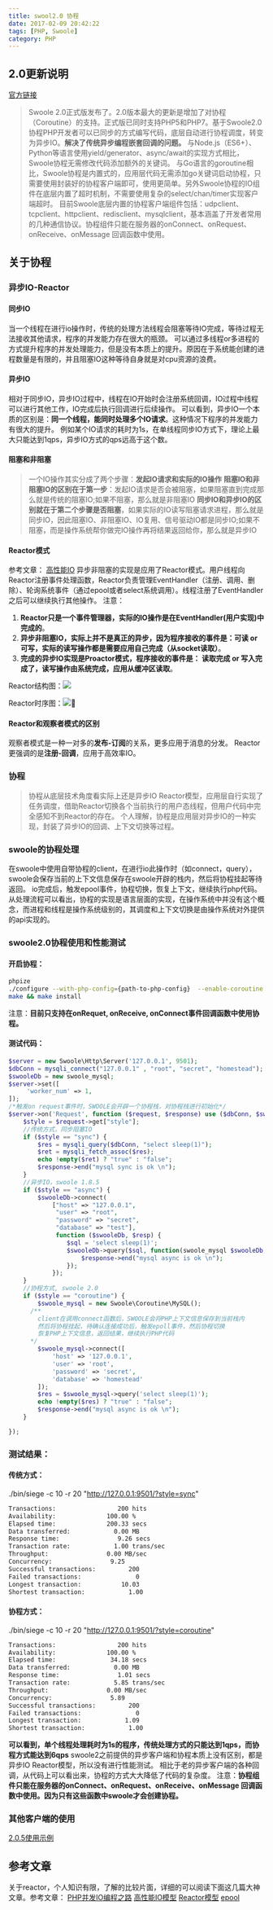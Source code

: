 ```yaml
---
title: swool2.0 协程
date: 2017-02-09 20:42:22
tags: [PHP, Swoole]
category: PHP
---
```


## 2.0更新说明
[官方链接](https://wiki.swoole.com/wiki/page/672.html)
>Swoole 2.0正式版发布了。2.0版本最大的更新是增加了对协程（Coroutine）的支持。正式版已同时支持PHP5和PHP7。基于Swoole2.0协程PHP开发者可以已同步的方式编写代码，底层自动进行协程调度，转变为异步IO。**解决了传统异步编程嵌套回调的问题。**
>与Node.js（ES6+）、Python等语言使用yield/generator、async/await的实现方式相比，Swoole协程无需修改代码添加额外的关键词。
>与Go语言的goroutine相比，Swoole协程是内置式的，应用层代码无需添加go关键词启动协程，只需要使用封装好的协程客户端即可，使用更简单。另外Swoole协程的IO组件在底层内置了超时机制，不需要使用复杂的select/chan/timer实现客户端超时。
>目前Swoole底层内置的协程客户端组件包括：udpclient、tcpclient、httpclient、redisclient、mysqlclient，基本涵盖了开发者常用的几种通信协议。协程组件只能在服务器的onConnect、onRequest、onReceive、onMessage 回调函数中使用。

## 关于协程
### 异步IO-Reactor
#### 同步IO
当一个线程在进行io操作时，传统的处理方法线程会阻塞等待IO完成，等待过程无法接收其他请求，程序的并发能力存在很大的瓶颈。
可以通过多线程or多进程的方式提升程序的并发处理能力，但是没有本质上的提升。原因在于系统能创建的进程数量是有限的，并且阻塞IO这种等待自身就是对cpu资源的浪费。
#### 异步IO
相对于同步IO，异步IO过程中，线程在IO开始时会注册系统回调，IO过程中线程可以进行其他工作，IO完成后执行回调进行后续操作。
可以看到，异步IO一个本质的区别是：**同一个线程，能同时处理多个IO请求**。这种情况下程序的并发能力有很大的提升。
例如某个IO请求的耗时为1s，在单线程同步IO方式下，理论上最大只能达到1qps，异步IO方式的qps远高于这个数。
#### 阻塞和非阻塞
>一个IO操作其实分成了两个步骤：**发起IO请求和实际的IO操作**
>**阻塞IO和非阻塞IO的区别在于第一步**：发起IO请求是否会被阻塞，如果阻塞直到完成那么就是传统的阻塞IO;如果不阻塞，那么就是非阻塞IO
>**同步IO和异步IO的区别就在于第二个步骤是否阻塞**，如果实际的IO读写阻塞请求进程，那么就是同步IO，因此阻塞IO、非阻塞IO、IO复用、信号驱动IO都是同步IO;如果不阻塞，而是操作系统帮你做完IO操作再将结果返回给你，那么就是异步IO

#### Reactor模式
参考文章： [高性能IO](http://www.cnblogs.com/fanzhidongyzby/p/4098546.html)
异步非阻塞的实现是应用了Reactor模式。用户线程向Reactor注册事件处理函数，Reactor负责管理EventHandler（注册、调用、删除）、轮询系统事件（通过epool或者select系统调用）。线程注册了EventHandler之后可以继续执行其他操作。
注意：
1. **Reactor只是一个事件管理器，实际的IO操作是在EventHandler(用户实现)中完成的**。
2. **异步非阻塞IO，实际上并不是真正的异步，因为程序接收的事件是：可读 or 可写，实际的读写操作都是需要应用自己完成（从socket读取）**。
3. **完成的异步IO实现是Proactor模式，程序接收的事件是： 读取完成 or 写入完成了，读写操作由系统完成，应用从缓冲区读取**。

Reactor结构图：![](https://longlog-1300108443.cos.ap-beijing.myqcloud.com/before2019/2017-02-10-14867149196922.jpg)

Reactor时序图：![](https://longlog-1300108443.cos.ap-beijing.myqcloud.com/before2019/2017-02-10-14867149572894.jpg)

#### Reactor和观察者模式的区别
观察者模式是一种一对多的**发布-订阅**的关系，更多应用于消息的分发。
Reactor更强调的是**注册-回调**，应用于高效率IO。

### 协程
>协程从底层技术角度看实际上还是异步IO Reactor模型，应用层自行实现了任务调度，借助Reactor切换各个当前执行的用户态线程，但用户代码中完全感知不到Reactor的存在。
个人理解，协程是应用层对异步IO的一种实现，封装了异步IO的回调、上下文切换等过程。

### swoole的协程处理
在swoole中使用自带协程的client，在进行io此操作时（如connect，query），swoole会保存当前的上下文信息保存在swoole开辟的栈内，然后将协程挂起等待返回。
io完成后，触发epool事件，协程切换，恢复上下文，继续执行php代码。
从处理流程可以看出，协程的实现是语言层面的实现，在操作系统中并没有这个概念，而进程和线程是操作系统级别的，其调度和上下文切换是由操作系统对外提供的api实现的。

### swoole2.0协程使用和性能测试
#### 开启协程：

```sh
phpize
./configure --with-php-config={path-to-php-config}  --enable-coroutine
make && make install
```
注意：**目前只支持在onRequet, onReceive, onConnect事件回调函数中使用协程。**
#### 测试代码：

```php
$server = new Swoole\Http\Server('127.0.0.1', 9501);
$dbConn = mysqli_connect("127.0.0.1" , "root", "secret", "homestead");
$swooleDb = new swoole_mysql;
$server->set([
     'worker_num' => 1,
]);
/*触发on request事件时，SWOOLE会开辟一个协程栈，对协程栈进行初始化*/
$server->on('Request', function ($request, $response) use ($dbConn, $swooleDb){
    $style = $request->get["style"];
    //传统方式，同步阻塞IO
    if ($style == "sync") {
        $res = mysqli_query($dbConn, "select sleep(1)");
        $ret = mysqli_fetch_assoc($res);
        echo !empty($ret) ? "true" : "false";
        $response->end("mysql sync is ok \n");
    }
    //异步IO，swoole 1.8.5
    if ($style == "async") {
		$swooleDb->connect(
			["host" => "127.0.0.1", 
			 "user" => "root", 
			 "password" => "secret", 
			 "database" => "test"], 
			 function ($swooleDb, $resp) {
			    $sql = 'select sleep(1)';
			    $swooleDb->query($sql, function(swoole_mysql $swooleDb, $res) {
			    	$response->end("mysql async is ok \n");
			    });
			});
    }
    //协程方式, swoole 2.0
    if ($style == "coroutine") {
        $swoole_mysql = new Swoole\Coroutine\MySQL();
      /**
        client在调用connect函数后，SWOOLE会将PHP上下文信息保存到当前栈内
        然后将协程挂起，待确认连接成功后，触发epoll事件，然后协程切换
        恢复PHP上下文信息，返回结果，继续执行PHP代码
      */
        $swoole_mysql->connect([
            'host' => '127.0.0.1',
            'user' => 'root',
            'password' => 'secret',
            'database' => 'homestead'
        ]);
        $res = $swoole_mysql->query('select sleep(1)');
        echo !empty($res) ? "true" : "false";
        $response->end("mysql async is ok \n");
    }

});
```

### 测试结果：
#### 传统方式：
./bin/siege -c 10 -r 20 "http://127.0.0.1:9501/?style=sync"

```sh
Transactions:                 200 hits
Availability:              100.00 %
Elapsed time:              200.33 secs
Data transferred:            0.00 MB
Response time:                9.26 secs
Transaction rate:            1.00 trans/sec
Throughput:                0.00 MB/sec
Concurrency:                9.25
Successful transactions:         200
Failed transactions:               0
Longest transaction:           10.03
Shortest transaction:            1.00
```
#### 协程方式：
./bin/siege -c 10 -r 20 "http://127.0.0.1:9501/?style=coroutine"

```sh
Transactions:                 200 hits
Availability:              100.00 %
Elapsed time:               34.18 secs
Data transferred:            0.00 MB
Response time:                1.01 secs
Transaction rate:            5.85 trans/sec
Throughput:                0.00 MB/sec
Concurrency:                5.89
Successful transactions:         200
Failed transactions:               0
Longest transaction:            1.09
Shortest transaction:            1.00
```
**可以看到，单个线程处理耗时为1s的程序，传统处理方式的只能达到1qps，而协程方式能达到6qps**
swoole2之前提供的异步客户端和协程本质上没有区别，都是异步IO Reactor模型，所以没有进行性能测试。
相比于老的异步客户端的各种回调，从代码上可以看出来，协程的方式大大降低了代码的复杂度。
注意：**协程组件只能在服务器的onConnect、onRequest、onReceive、onMessage 回调函数中使用。因为只有这些函数中swoole才会创建协程。**

### 其他客户端的使用
[2.0.5使用示例](https://wiki.swoole.com/wiki/page/672.html)

## 参考文章
关于reactor，个人知识有限，了解的比较片面，详细的可以阅读下面这几篇大神文章。参考文章：
[PHP并发IO编程之路](http://rango.swoole.com/archives/508)
[高性能IO模型](http://www.cnblogs.com/fanzhidongyzby/p/4098546.html)
[Reactor模型](http://www.cnblogs.com/ivaneye/p/5731432.html)
[epool](http://blog.csdn.net/mango_song/article/details/42643971)



